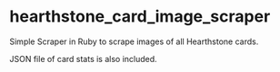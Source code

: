 # hearthstone_card_image_scraper
Simple Scraper in Ruby to scrape images of all Hearthstone cards.

JSON file of card stats is also included.

